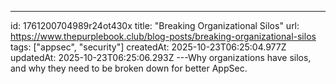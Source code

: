 ---
id: 1761200704989r24ot430x
title: "Breaking Organizational Silos"
url: https://www.thepurplebook.club/blog-posts/breaking-organizational-silos
tags: ["appsec", "security"]
createdAt: 2025-10-23T06:25:04.977Z
updatedAt: 2025-10-23T06:25:06.293Z
---Why organizations have silos, and why they need to be broken down for better AppSec.
